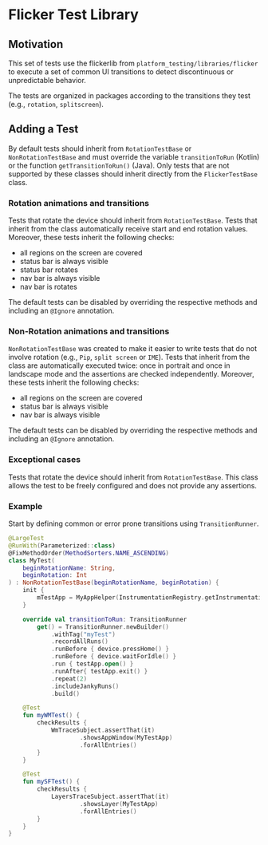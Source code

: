 # Flicker Test Library

## Motivation
This set of tests use the flickerlib from `platform_testing/libraries/flicker` to execute a set of common UI transitions to detect discontinuous or unpredictable behavior.

The tests are organized in packages according to the transitions they test (e.g., `rotation`, `splitscreen`).

## Adding a Test

By default tests should inherit from `RotationTestBase` or `NonRotationTestBase` and must override the variable `transitionToRun` (Kotlin) or the function `getTransitionToRun()` (Java).
Only tests that are not supported by these classes should inherit directly from the `FlickerTestBase` class.

### Rotation animations and transitions

Tests that rotate the device should inherit from `RotationTestBase`.
Tests that inherit from the class automatically receive start and end rotation values.  
Moreover, these tests inherit the following checks:
* all regions on the screen are covered
* status bar is always visible
* status bar rotates
* nav bar is always visible
* nav bar is rotates

The default tests can be disabled by overriding the respective methods and including an `@Ignore` annotation.

### Non-Rotation animations and transitions

`NonRotationTestBase` was created to make it easier to write tests that do not involve rotation (e.g., `Pip`, `split screen` or `IME`).
Tests that inherit from the class are automatically executed twice: once in portrait and once in landscape mode and the assertions are checked independently.
Moreover, these tests inherit the following checks:
* all regions on the screen are covered
* status bar is always visible
* nav bar is always visible

The default tests can be disabled by overriding the respective methods and including an `@Ignore` annotation.

### Exceptional cases

Tests that rotate the device should inherit from `RotationTestBase`.
This class allows the test to be freely configured and does not provide any assertions.  


### Example

Start by defining common or error prone transitions using `TransitionRunner`.
```kotlin
@LargeTest
@RunWith(Parameterized::class)
@FixMethodOrder(MethodSorters.NAME_ASCENDING)
class MyTest(
    beginRotationName: String,
    beginRotation: Int
) : NonRotationTestBase(beginRotationName, beginRotation) {
    init {
        mTestApp = MyAppHelper(InstrumentationRegistry.getInstrumentation())
    }

    override val transitionToRun: TransitionRunner
        get() = TransitionRunner.newBuilder()
            .withTag("myTest")
            .recordAllRuns()
            .runBefore { device.pressHome() }
            .runBefore { device.waitForIdle() }
            .run { testApp.open() }
            .runAfter{ testApp.exit() }
            .repeat(2)
            .includeJankyRuns()
            .build()

    @Test
    fun myWMTest() {
        checkResults {
            WmTraceSubject.assertThat(it)
                    .showsAppWindow(MyTestApp)
                    .forAllEntries()
        }
    }

    @Test
    fun mySFTest() {
        checkResults {
            LayersTraceSubject.assertThat(it)
                    .showsLayer(MyTestApp)
                    .forAllEntries()
        }
    }
}
```
